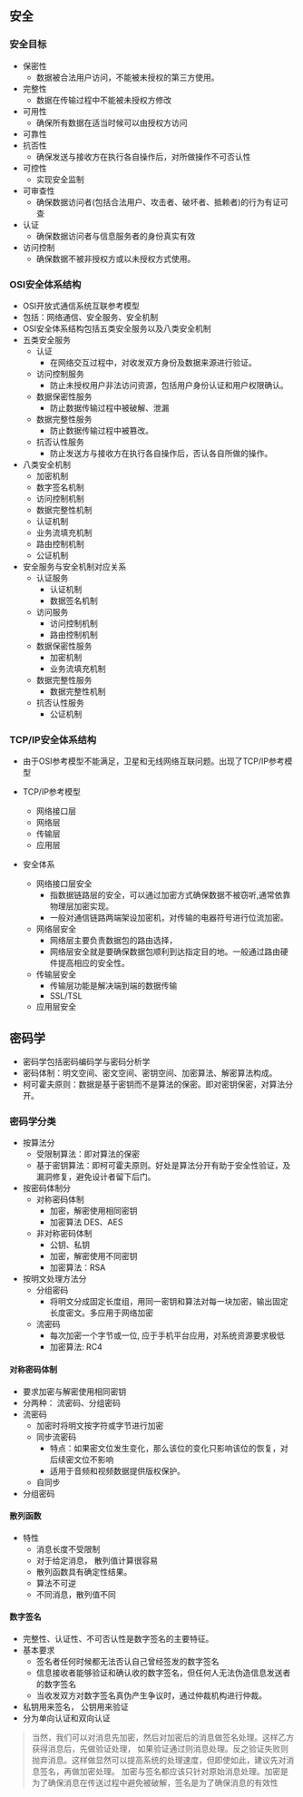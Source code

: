 ## 安全

### 安全目标
 * 保密性
   + 数据被合法用户访问，不能被未授权的第三方使用。
 * 完整性
   + 数据在传输过程中不能被未授权方修改
 * 可用性
   + 确保所有数据在适当时候可以由授权方访问
 * 可靠性
 * 抗否性
   + 确保发送与接收方在执行各自操作后，对所做操作不可否认性
 * 可控性
   + 实现安全监制
 * 可审查性
   + 确保数据访问者(包括合法用户、攻击者、破坏者、抵赖者)的行为有证可查
 * 认证
   + 确保数据访问者与信息服务者的身份真实有效
 * 访问控制
   + 确保数据不被非授权方或以未授权方式使用。
   
### OSI安全体系结构
 * OSI开放式通信系统互联参考模型
 * 包括：网络通信、安全服务、安全机制
 * OSI安全体系结构包括五类安全服务以及八类安全机制
 * 五类安全服务
   + 认证
     - 在网络交互过程中，对收发双方身份及数据来源进行验证。
   + 访问控制服务
     - 防止未授权用户非法访问资源，包括用户身份认证和用户权限确认。
   + 数据保密性服务
     - 防止数据传输过程中被破解、泄漏
   + 数据完整性服务
     - 防止数据传输过程中被篡改。
   + 抗否认性服务
     - 防止发送方与接收方在执行各自操作后，否认各自所做的操作。
 * 八类安全机制
   + 加密机制
   + 数字签名机制
   + 访问控制机制
   + 数据完整性机制
   + 认证机制
   + 业务流填充机制
   + 路由控制机制
   + 公证机制
 * 安全服务与安全机制对应关系
   + 认证服务
     - 认证机制
     - 数据签名机制
   + 访问服务
     - 访问控制机制
     - 路由控制机制
   + 数据保密性服务
     - 加密机制
     - 业务流填充机制
   + 数据完整性服务
     - 数据完整性机制
   + 抗否认性服务
     - 公证机制
     
### TCP/IP安全体系结构
 * 由于OSI参考模型不能满足，卫星和无线网络互联问题。出现了TCP/IP参考模型
 * TCP/IP参考模型
   + 网络接口层
   + 网络层
   + 传输层
   + 应用层
   
 * 安全体系
   + 网络接口层安全
     - 指数据链路层的安全，可以通过加密方式确保数据不被窃听,通常依靠物理层加密实现。
     - 一般对通信链路两端架设加密机，对传输的电器符号进行位流加密。
   + 网络层安全
     - 网络层主要负责数据包的路由选择，
     - 网络层安全就是要确保数据包顺利到达指定目的地。一般通过路由硬件提高相应的安全性。
   + 传输层安全
     - 传输层功能是解决端到端的数据传输
     - SSL/TSL
   + 应用层安全
     
## 密码学
 * 密码学包括密码编码学与密码分析学
 * 密码体制：明文空间、密文空间、密钥空间、加密算法、解密算法构成。
 * 柯可霍夫原则：数据是基于密钥而不是算法的保密。即对密钥保密，对算法分开。
  
### 密码学分类
 * 按算法分
   + 受限制算法：即对算法的保密
   + 基于密钥算法：即柯可霍夫原则。好处是算法分开有助于安全性验证，及漏洞修复，避免设计者留下后门。
 * 按密码体制分
   + 对称密码体制
     - 加密，解密使用相同密钥
     - 加密算法 DES、AES
   + 非对称密码体制
     - 公钥、私钥
     - 加密，解密使用不同密钥
     - 加密算法：RSA
 * 按明文处理方法分
   + 分组密码
     - 将明文分成固定长度组，用同一密钥和算法对每一块加密，输出固定长度密文。多应用于网络加密
   + 流密码
     - 每次加密一个字节或一位, 应于手机平台应用，对系统资源要求极低
     - 加密算法: RC4
     
#### 对称密码体制
 * 要求加密与解密使用相同密钥
 * 分两种： 流密码、分组密码
 * 流密码
   + 加密时将明文按字符或字节进行加密
   + 同步流密码
     - 特点：如果密文位发生变化，那么该位的变化只影响该位的恢复，对后续密文位不影响
     - 适用于音频和视频数据提供版权保护。
   + 自同步
 * 分组密码
 
#### 散列函数
 * 特性
   + 消息长度不受限制
   + 对于给定消息， 散列值计算很容易
   + 散列函数具有确定性结果。
   + 算法不可逆
   + 不同消息，散列值不同
   
#### 数字签名
 * 完整性、认证性、不可否认性是数字签名的主要特征。
 * 基本要求
   + 签名者任何时候都无法否认自己曾经签发的数字签名
   + 信息接收者能够验证和确认收的数字签名，但任何人无法伪造信息发送者的数字签名
   + 当收发双方对数字签名真伪产生争议时，通过仲裁机构进行仲裁。
 * 私钥用来签名， 公钥用来验证
 * 分为单向认证和双向认证
 > 当然，我们可以对消息先加密，然后对加密后的消息做签名处理。这样乙方获得消息后，先做验证处理，
 > 如果验证通过则消息处理。反之验证失败则抛弃消息。这样做显然可以提高系统的处理速度，但即使如此，建议先对消息签名，再做加密处理。
 > 加密与签名都应该只针对原始消息处理。加密是为了确保消息在传送过程中避免被破解，签名是为了确保消息的有效性 
